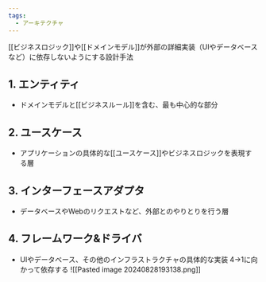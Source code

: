 ```yaml
---
tags:
  - アーキテクチャ
---
```

[[ビジネスロジック]]や[[ドメインモデル]]が外部の詳細実装（UIやデータベースなど）に依存しないようにする設計手法
## 1. エンティティ
- ドメインモデルと[[ビジネスルール]]を含む、最も中心的な部分
## 2. ユースケース
- アプリケーションの具体的な[[ユースケース]]やビジネスロジックを表現する層
## 3. インターフェースアダプタ
- データベースやWebのリクエストなど、外部とのやりとりを行う層
## 4. フレームワーク&ドライバ
- UIやデータベース、その他のインフラストラクチャの具体的な実装
4→1に向かって依存する
![[Pasted image 20240828193138.png]]
